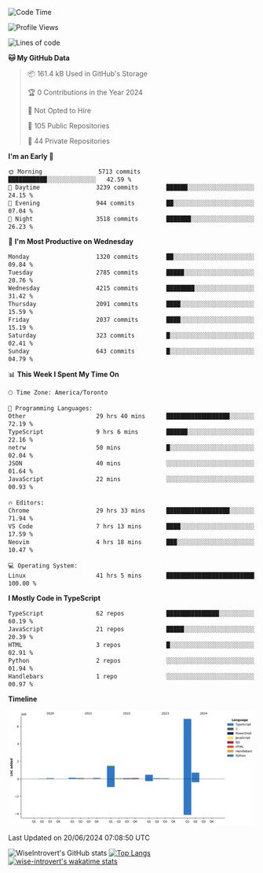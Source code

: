 <!--START_SECTION:waka-->
![Code Time](http://img.shields.io/badge/Code%20Time-1%2C755%20hrs%205%20mins-blue)

![Profile Views](http://img.shields.io/badge/Profile%20Views-4-blue)

![Lines of code](https://img.shields.io/badge/From%20Hello%20World%20I%27ve%20Written-10.3%20million%20lines%20of%20code-blue)

**🐱 My GitHub Data** 

> 📦 161.4 kB Used in GitHub's Storage 
 > 
> 🏆 0 Contributions in the Year 2024
 > 
> 🚫 Not Opted to Hire
 > 
> 📜 105 Public Repositories 
 > 
> 🔑 44 Private Repositories 
 > 
**I'm an Early 🐤** 

```text
🌞 Morning                5713 commits        ███████████░░░░░░░░░░░░░░   42.59 % 
🌆 Daytime                3239 commits        ██████░░░░░░░░░░░░░░░░░░░   24.15 % 
🌃 Evening                944 commits         ██░░░░░░░░░░░░░░░░░░░░░░░   07.04 % 
🌙 Night                  3518 commits        ███████░░░░░░░░░░░░░░░░░░   26.23 % 
```
📅 **I'm Most Productive on Wednesday** 

```text
Monday                   1320 commits        ██░░░░░░░░░░░░░░░░░░░░░░░   09.84 % 
Tuesday                  2785 commits        █████░░░░░░░░░░░░░░░░░░░░   20.76 % 
Wednesday                4215 commits        ████████░░░░░░░░░░░░░░░░░   31.42 % 
Thursday                 2091 commits        ████░░░░░░░░░░░░░░░░░░░░░   15.59 % 
Friday                   2037 commits        ████░░░░░░░░░░░░░░░░░░░░░   15.19 % 
Saturday                 323 commits         █░░░░░░░░░░░░░░░░░░░░░░░░   02.41 % 
Sunday                   643 commits         █░░░░░░░░░░░░░░░░░░░░░░░░   04.79 % 
```


📊 **This Week I Spent My Time On** 

```text
🕑︎ Time Zone: America/Toronto

💬 Programming Languages: 
Other                    29 hrs 40 mins      ██████████████████░░░░░░░   72.19 % 
TypeScript               9 hrs 6 mins        ██████░░░░░░░░░░░░░░░░░░░   22.16 % 
netrw                    50 mins             █░░░░░░░░░░░░░░░░░░░░░░░░   02.04 % 
JSON                     40 mins             ░░░░░░░░░░░░░░░░░░░░░░░░░   01.64 % 
JavaScript               22 mins             ░░░░░░░░░░░░░░░░░░░░░░░░░   00.93 % 

🔥 Editors: 
Chrome                   29 hrs 33 mins      ██████████████████░░░░░░░   71.94 % 
VS Code                  7 hrs 13 mins       ████░░░░░░░░░░░░░░░░░░░░░   17.59 % 
Neovim                   4 hrs 18 mins       ███░░░░░░░░░░░░░░░░░░░░░░   10.47 % 

💻 Operating System: 
Linux                    41 hrs 5 mins       █████████████████████████   100.00 % 
```

**I Mostly Code in TypeScript** 

```text
TypeScript               62 repos            ███████████████░░░░░░░░░░   60.19 % 
JavaScript               21 repos            █████░░░░░░░░░░░░░░░░░░░░   20.39 % 
HTML                     3 repos             █░░░░░░░░░░░░░░░░░░░░░░░░   02.91 % 
Python                   2 repos             ░░░░░░░░░░░░░░░░░░░░░░░░░   01.94 % 
Handlebars               1 repo              ░░░░░░░░░░░░░░░░░░░░░░░░░   00.97 % 
```



**Timeline**

![Lines of Code chart](https://raw.githubusercontent.com/wise-introvert/wise-introvert/master/assets/bar_graph.png)


 Last Updated on 20/06/2024 07:08:50 UTC
<!--END_SECTION:waka-->

![WiseIntrovert's GitHub stats](https://github-readme-stats.vercel.app/api?username=wise-introvert&count_private=true&show_icons=true)
[![Top Langs](https://github-readme-stats.vercel.app/api/top-langs/?username=wise-introvert&langs_count=10)](https://github.com/anuraghazra/github-readme-stats)
[![wise-introvert's wakatime stats](https://github-readme-stats.vercel.app/api/wakatime?username=wiseintrovert)](https://github.com/anuraghazra/github-readme-stats)
